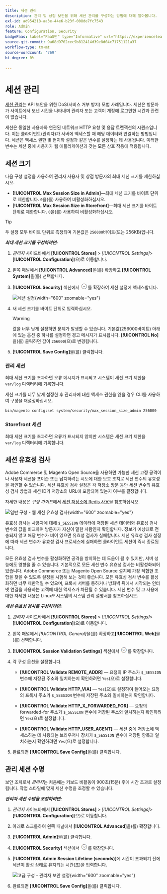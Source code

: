 ```yaml
---
title: 세션 관리
description: 관리 및 상점 보안을 위해 세션 관리를 구성하는 방법에 대해 알아봅니다.
exl-id: ad954218-aa3e-44e6-b23f-008de7fc7543
role: Admin
feature: Configuration, Security
badgePaas: label="PaaS만" type="Informative" url="https://experienceleague.adobe.com/en/docs/commerce/user-guides/product-solutions" tooltip="Adobe Commerce 온 클라우드 프로젝트(Adobe 관리 PaaS 인프라) 및 온프레미스 프로젝트에만 적용됩니다."
source-git-commit: 9a68d9702cec9b812414d39e8d04c71751121a37
workflow-type: tm+mt
source-wordcount: '769'
ht-degree: 0%

---
```


# 세션 관리

[세션 관리](https://cheatsheetseries.owasp.org/cheatsheets/Session_Management_Cheat_Sheet.html)는 API 보안을 위한 DoS(서비스 거부 방지) 모범 사례입니다. 세션은 방문자가 사이트에서 보낸 시간을 나타내며 관리자 또는 고객이 계정에 로그인한 시간과 관련이 없습니다.

세션은 동일한 사용자와 연관된 네트워크 HTTP 요청 및 응답 트랜잭션의 시퀀스입니다. 이는 클라이언트(관리자)가 서버에 액세스할 때 해당 데이터와 연결하는 방법입니다. 세션은 액세스 권한 및 현지화 설정과 같은 변수를 설정하는 데 사용됩니다. 이러한 변수는 세션 중에 사용자가 웹 애플리케이션과 갖는 모든 상호 작용에 적용됩니다.

## 세션 크기

다음 구성 설정을 사용하여 관리자 사용자 및 상점 방문자의 최대 세션 크기를 제한하십시오.

- **[!UICONTROL Max Session Size in Admin]**—최대 세션 크기를 바이트 단위로 제한합니다. `0`을(를) 사용하여 비활성화하십시오.
- **[!UICONTROL Max Session Size in Storefront]**—최대 세션 크기를 바이트 단위로 제한합니다. `0`을(를) 사용하여 비활성화하십시오.

>[!TIP]
>
>두 설정 모두 바이트 단위로 측정되며 기본값은 `256000`바이트(또는 256KB)입니다.

**_최대 세션 크기를 구성하려면:_**

1. _관리자_ 사이드바에서 **[!UICONTROL Stores]** > _[!UICONTROL Settings]_>**[!UICONTROL Configuration]**(으)로 이동합니다.

1. 왼쪽 패널에서 **[!UICONTROL Advanced]**&#x200B;을(를) 확장하고 **[!UICONTROL System]**&#x200B;을(를) 선택합니다.

1. **[!UICONTROL Security]** 섹션에서 ![확장 선택기](../assets/icon-display-expand.png)를 확장하여 세션 설정에 액세스합니다.

   ![세션 설정](../configuration-reference/advanced/assets/system-security.png){width="600" zoomable="yes"}

1. 새 세션 크기를 바이트 단위로 입력하십시오.

   >[!WARNING]
   >
   >값을 너무 낮게 설정하면 문제가 발생할 수 있습니다. 기본값(256000바이트) 아래에 있는 옵션 중 하나를 설정하면 경고 메시지가 표시됩니다. **[!UICONTROL No]**&#x200B;을(를) 클릭하면 값이 `256000`(으)로 변경됩니다.

1. **[!UICONTROL Save Config]**&#x200B;을(를) 클릭합니다.

### 관리 세션

최대 세션 크기를 초과하면 오류 메시지가 표시되고 시스템이 세션 크기 제한을 `var/log` 디렉터리에 기록합니다.

세션 크기를 너무 낮게 설정한 후 관리자에 대한 액세스 권한을 잃을 경우 CLI를 사용하여 구성을 재설정하십시오.

```bash
bin/magento config:set system/security/max_session_size_admin 256000
```

### Storefront 세션

최대 세션 크기를 초과하면 오류가 표시되지 않지만 시스템은 세션 크기 제한을 `var/log` 디렉터리에 기록합니다.

## 세션 유효성 검사

Adobe Commerce 및 Magento Open Source을 사용하면 가능한 세션 고정 공격이나 사용자 세션을 포이즌 또는 납치하려는 시도에 대한 보호 조치로 세션 변수의 유효성을 확인할 수 있습니다. 세션 유효성 검사 설정은 각 저장소 방문 동안 세션 변수의 유효성 검사 방법과 세션 ID가 저장소의 URL에 포함되어 있는지 여부를 결정합니다.

자세한 내용은 _구성 가이드_&#x200B;에서 [세션 저장소에 Redis 사용](https://experienceleague.adobe.com/docs/commerce-operations/configuration-guide/cache/redis/redis-session.html)을 참조하십시오.

![일반 구성 - 웹 세션 유효성 검사](../configuration-reference/general/assets/web-session-validation-settings.png){width="600" zoomable="yes"}

유효성 검사는 사용자에 대해 `$_SESSION` 데이터에 저장된 세션 데이터와 유효성 검사 변수의 값을 비교하여 방문자가 자신이 말한 사람인지 확인합니다. 정보가 예상대로 전송되지 않고 해당 변수가 비어 있으면 유효성 검사가 실패합니다. 세션 유효성 검사 설정에 따라 세션 변수가 유효성 검사 프로세스에 실패하면 클라이언트 세션이 즉시 종료됩니다.

모든 유효성 검사 변수를 활성화하면 공격을 방지하는 데 도움이 될 수 있지만, 서버 성능에도 영향을 줄 수 있습니다. 기본적으로 모든 세션 변수 유효성 검사는 비활성화되어 있습니다. Adobe Commerce 또는 Magento Open Source 설치에 가장 적합한 조합을 찾을 수 있도록 설정을 시험해 보는 것이 좋습니다. 모든 유효성 검사 변수를 활성화하면 너무 제한적일 수 있으며, 프록시 서버를 통하거나 방화벽 뒤에서 시작되는 인터넷 연결을 사용하는 고객에 대한 액세스가 차단될 수 있습니다. 세션 변수 및 그 사용에 대한 자세한 내용은 Linux® 시스템의 시스템 관리 설명서를 참조하십시오.

**_세션 유효성 검사를 구성하려면:_**

1. _관리자_ 사이드바에서 **[!UICONTROL Stores]** > _[!UICONTROL Settings]_>**[!UICONTROL Configuration]**(으)로 이동합니다.

1. 왼쪽 패널에서 _[!UICONTROL General]_&#x200B;을(를) 확장하고&#x200B;**[!UICONTROL Web]**&#x200B;을(를) 선택합니다.

1. **[!UICONTROL Session Validation Settings]** 섹션에서 ![확장 선택기](../assets/icon-display-expand.png)를 확장합니다.

1. 각 구성 옵션을 설정합니다.

   - **[!UICONTROL Validate REMOTE_ADDR]** — 요청의 IP 주소가 `$_SESSION` 변수에 저장된 주소와 일치하는지 확인하려면 `Yes`(으)로 설정합니다.

   - **[!UICONTROL Validate HTTP_VIA]** — `Yes`(으)로 설정하여 들어오는 요청의 프록시 주소가 `$_SESSION` 변수에 저장된 주소와 일치하는지 확인합니다.

   - **[!UICONTROL Validate HTTP_X_FORWARDED_FOR]** — 요청의 forwarded-for 주소가 `$_SESSION` 변수에 저장된 주소와 일치하는지 확인하려면 `Yes`(으)로 설정합니다.

   - **[!UICONTROL Validate HTTP_USER_AGENT]** — 세션 중에 저장소에 액세스하는 데 사용되는 브라우저나 장치가 `$_SESSION` 변수에 저장된 항목과 일치하는지 확인하려면 `Yes`(으)로 설정합니다.

1. 완료되면 **[!UICONTROL Save Config]**&#x200B;을(를) 클릭합니다.

## 관리 세션 수명

보안 조치로서 _관리자_&#x200B;는 처음에는 키보드 비활동이 900초(15분) 후에 시간 초과로 설정됩니다. 작업 스타일에 맞게 세션 수명을 조정할 수 있습니다.

**_관리자 세션 수명을 조정하려면:_**

1. _관리자_ 사이드바에서 **[!UICONTROL Stores]** > _[!UICONTROL Settings]_>**[!UICONTROL Configuration]**(으)로 이동합니다.

1. 아래로 스크롤하여 왼쪽 패널에서 **[!UICONTROL Advanced]**&#x200B;을(를) 확장합니다.

1. **[!UICONTROL Admin]**&#x200B;을(를) 클릭합니다.

1. **[!UICONTROL Security]** 섹션에서 ![확장 선택기](../assets/icon-display-expand.png)를 확장합니다.

1. **[!UICONTROL Admin Session Lifetime (seconds)]**&#x200B;에 시간이 초과되기 전에 세션이 활성 상태로 유지되는 시간(초)을 입력합니다.

   ![고급 구성 - 관리자 보안 설정](../configuration-reference/advanced/assets/admin-security.png){width="600" zoomable="yes"}

1. 완료되면 **[!UICONTROL Save Config]**&#x200B;을(를) 클릭합니다.
